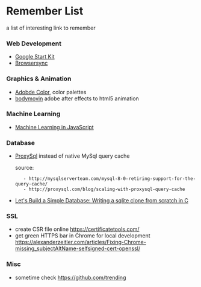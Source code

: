 # Remember List
a list of interesting link to remember

### Web Development

- [Google Start Kit](https://github.com/google/web-starter-kit)
- [Browsersync](https://browsersync.io/)

### Graphics & Animation

- [Adobde Color](https://color.adobe.com/it/), color palettes
- [bodymovin](https://github.com/bodymovin/bodymovin) adobe after effects to html5 animation

### Machine Learning
 - [Machine Learning in JavaScript](https://github.com/javascript-machine-learning)

### Database

- [ProxySql](http://proxysql.com/) instead of native MySql query cache

  source:
  
         - http://mysqlserverteam.com/mysql-8-0-retiring-support-for-the-query-cache/
         - http://proxysql.com/blog/scaling-with-proxysql-query-cache
         
- [Let's Build a Simple Database: Writing a sqlite clone from scratch in C](https://cstack.github.io/db_tutorial/)
  
  

### SSL
- create CSR file online https://certificatetools.com/
- get green HTTPS bar in Chrome for local development https://alexanderzeitler.com/articles/Fixing-Chrome-missing_subjectAltName-selfsigned-cert-openssl/

### Misc

- sometime check https://github.com/trending



